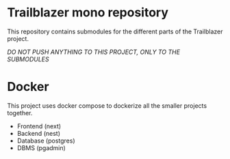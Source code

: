 # Trailblazer mono repository

This repository contains submodules for the different parts of the Trailblazer project.

_DO NOT PUSH ANYTHING TO THIS PROJECT, ONLY TO THE SUBMODULES_

# Docker

This project uses docker compose to dockerize all the smaller projects together.

- Frontend (next)
- Backend (nest)
- Database (postgres)
- DBMS (pgadmin)